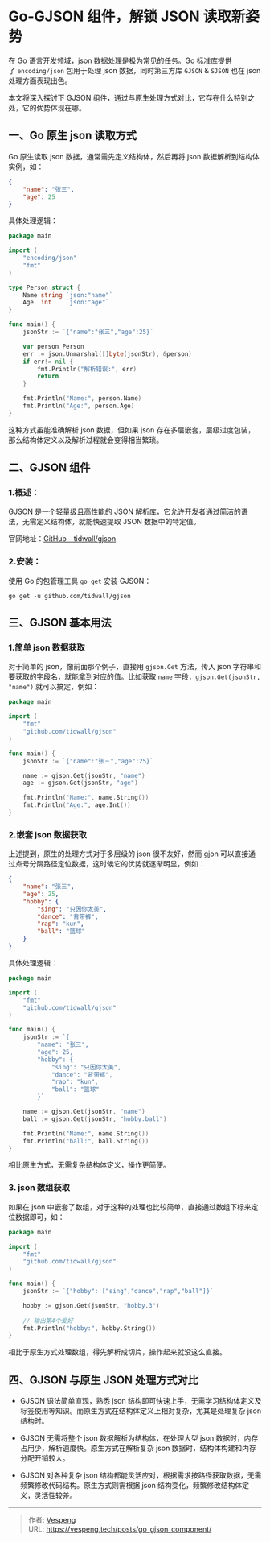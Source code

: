 # Go-GJSON 组件，解锁 JSON 读取新姿势


在 Go 语言开发领域，json 数据处理是极为常见的任务。Go 标准库提供了 `encoding/json` 包用于处理 json 数据，同时第三方库 `GJSON` & `SJSON` 也在 json 处理方面表现出色。
<!--more-->
本文将深入探讨下 GJSON 组件，通过与原生处理方式对比，它存在什么特别之处，它的优势体现在哪。

## 一、Go 原生 json 读取方式

Go 原生读取 json 数据，通常需先定义结构体，然后再将 json 数据解析到结构体实例，如：

```json
{
    "name": "张三",
    "age": 25
}
```

具体处理逻辑：

```go {data-open=true}
package main

import (
    "encoding/json"
    "fmt"
)

type Person struct {
    Name string `json:"name"`
    Age  int    `json:"age"`
}

func main() {
    jsonStr := `{"name":"张三","age":25}`

    var person Person
    err := json.Unmarshal([]byte(jsonStr), &person)
    if err!= nil {
        fmt.Println("解析错误:", err)
        return
    }

    fmt.Println("Name:", person.Name)
    fmt.Println("Age:", person.Age)
}
```

这种方式虽能准确解析 json 数据，但如果 json 存在多层嵌套，层级过度包装，那么结构体定义以及解析过程就会变得相当繁琐。

## 二、GJSON 组件

### 1.概述：

GJSON 是一个轻量级且高性能的 JSON 解析库，它允许开发者通过简洁的语法，无需定义结构体，就能快速提取 JSON 数据中的特定值。

官网地址：[GitHub - tidwall/gjson](https://github.com/tidwall/gjson)

### 2.安装：

使用 Go 的包管理工具 `go get` 安装 GJSON：

```shell
go get -u github.com/tidwall/gjson
```

## 三、GJSON 基本用法

### 1.简单 json 数据获取

对于简单的 json，像前面那个例子，直接用 `gjson.Get` 方法，传入 json 字符串和要获取的字段名，就能拿到对应的值。比如获取 `name` 字段，`gjson.Get(jsonStr, "name")` 就可以搞定，例如：

```go {data-open=true}
package main

import (
    "fmt"
    "github.com/tidwall/gjson"
)

func main() {
    jsonStr := `{"name":"张三","age":25}`

    name := gjson.Get(jsonStr, "name")
    age := gjson.Get(jsonStr, "age")

    fmt.Println("Name:", name.String())
    fmt.Println("Age:", age.Int())
}
```

### 2.嵌套 json 数据获取

上述提到，原生的处理方式对于多层级的 json 很不友好，然而 gjon 可以直接通过点号分隔路径定位数据，这时候它的优势就逐渐明显，例如：

```json {data-open=true}
{
    "name": "张三",
    "age": 25,
    "hobby": {
        "sing": "只因你太美",
        "dance": "背带裤",
        "rap": "kun",
        "ball": "篮球"
    }
}
```

具体处理逻辑：

```go {data-open=true}
package main

import (
	"fmt"
	"github.com/tidwall/gjson"
)

func main() {
	jsonStr := `{
		"name": "张三",
		"age": 25,
		"hobby": {
			"sing": "只因你太美",
			"dance": "背带裤",
			"rap": "kun",
			"ball": "篮球"
		}`

	name := gjson.Get(jsonStr, "name")
	ball := gjson.Get(jsonStr, "hobby.ball")

	fmt.Println("Name:", name.String())
	fmt.Println("ball:", ball.String())
}
```

相比原生方式，无需复杂结构体定义，操作更简便。

### 3. json 数组获取

如果在 json 中嵌套了数组，对于这种的处理也比较简单，直接通过数组下标来定位数据即可，如：

```go {data-open=true}
package main

import (
	"fmt"
	"github.com/tidwall/gjson"
)

func main() {
	jsonStr := `{"hobby": ["sing","dance","rap","ball"]}`

	hobby := gjson.Get(jsonStr, "hobby.3")
  
    // 输出第4个爱好
	fmt.Println("hobby:", hobby.String())
}
```

相比于原生方式处理数组，得先解析成切片，操作起来就没这么直接。

## 四、GJSON 与原生 JSON 处理方式对比

- GJSON 语法简单直观，熟悉 json 结构即可快速上手，无需学习结构体定义及标签使用等知识。而原生方式在结构体定义上相对复杂，尤其是处理复杂 json 结构时。

- GJSON 无需将整个 json 数据解析为结构体，在处理大型 json 数据时，内存占用少，解析速度快。原生方式在解析复杂 json 数据时，结构体构建和内存分配开销较大。

- GJSON 对各种复杂 json 结构都能灵活应对，根据需求按路径获取数据，无需频繁修改代码结构。原生方式则需根据 json 结构变化，频繁修改结构体定义，灵活性较差。


---

> 作者: [Vespeng](https://github.com/vespeng/)  
> URL: https://vespeng.tech/posts/go_gjson_component/  

